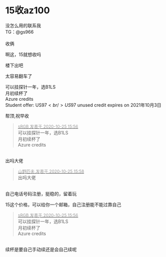 # 15收az100


没怎么用的联系我<br />
TG：@gs966<br />
<br />
收俩

啊这，15就想收吗<img id="aimg_XlBCn" onclick="zoom(this, this.src, 0, 0, 0)" class="zoom" src="https://cdn.jsdelivr.net/gh/hishis/forum-master/public/images/patch.gif" onmouseover="img_onmouseoverfunc(this)" onload="thumbImg(this)" border="0" alt="" />

楼下出吧

太容易翻车了

可以挂探针一年，选B1LS<br />
月初续杯了<br />
Azure credits<br />
Student offer: US$97<br />
US$97 unused credit expires on 2021年10月3日

帮顶,祝早收

<div class="quote"><blockquote><font size="2"><a href="https://www.hostloc.com/forum.php?mod=redirect&amp;goto=findpost&amp;pid=9350182&amp;ptid=758296" target="_blank"><font color="#999999">sRGB 发表于 2020-10-25 15:56</font></a></font><br />
可以挂探针一年，选B1LS<br />
月初续杯了<br />
Azure credits</blockquote></div><br />
出吗大佬

<div class="quote"><blockquote><font size="2"><a href="https://www.hostloc.com/forum.php?mod=redirect&amp;goto=findpost&amp;pid=9350187&amp;ptid=758296" target="_blank"><font color="#999999">山野匹夫 发表于 2020-10-25 15:58</font></a></font><br />
出吗大佬</blockquote></div><br />
自己电话号码注册，挺稳的，留着玩

15这个价格，可以给你一个邮箱，自己注册能不能过靠自己

<div class="quote"><blockquote><font size="2"><a href="https://www.hostloc.com/forum.php?mod=redirect&amp;goto=findpost&amp;pid=9350182&amp;ptid=758296" target="_blank"><font color="#999999">sRGB 发表于 2020-10-25 15:56</font></a></font><br />
可以挂探针一年，选B1LS<br />
月初续杯了<br />
Azure credits</blockquote></div><br />
续杯是要自己手动续还是会自己续呢
